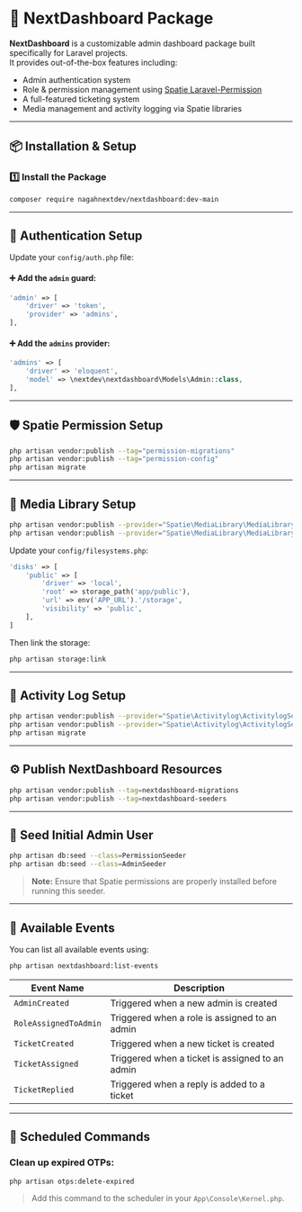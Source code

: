 # 🚀 NextDashboard Package

**NextDashboard** is a customizable admin dashboard package built specifically for Laravel projects.  
It provides out-of-the-box features including:  
- Admin authentication system  
- Role & permission management using [Spatie Laravel-Permission](https://spatie.be/docs/laravel-permission)  
- A full-featured ticketing system  
- Media management and activity logging via Spatie libraries  

---

## 📦 Installation & Setup

### 1️⃣ Install the Package
```bash
composer require nagahnextdev/nextdashboard:dev-main
```

---

## 🔐 Authentication Setup

Update your `config/auth.php` file:

#### ➕ Add the `admin` guard:
```php
'admin' => [
    'driver' => 'token',
    'provider' => 'admins',
],
```

#### ➕ Add the `admins` provider:
```php
'admins' => [
    'driver' => 'eloquent',
    'model' => \nextdev\nextdashboard\Models\Admin::class,
],
```
---

## 🛡️ Spatie Permission Setup

```bash
php artisan vendor:publish --tag="permission-migrations"
php artisan vendor:publish --tag="permission-config"
php artisan migrate
```

---

## 📁 Media Library Setup

```bash
php artisan vendor:publish --provider="Spatie\MediaLibrary\MediaLibraryServiceProvider" --tag="medialibrary-migrations"
php artisan vendor:publish --provider="Spatie\MediaLibrary\MediaLibraryServiceProvider" --tag="medialibrary-config"
```

Update your `config/filesystems.php`:
```php
'disks' => [
    'public' => [
        'driver' => 'local',
        'root' => storage_path('app/public'),
        'url' => env('APP_URL').'/storage',
        'visibility' => 'public',
    ],
]
```

Then link the storage:
```bash
php artisan storage:link
```

---

## 📝 Activity Log Setup

```bash
php artisan vendor:publish --provider="Spatie\Activitylog\ActivitylogServiceProvider" --tag="activitylog-migrations"
php artisan vendor:publish --provider="Spatie\Activitylog\ActivitylogServiceProvider" --tag="activitylog-config"
php artisan migrate
```

---

## ⚙️ Publish NextDashboard Resources

```bash
php artisan vendor:publish --tag=nextdashboard-migrations
php artisan vendor:publish --tag=nextdashboard-seeders
```

---

## 🌱 Seed Initial Admin User

```bash
php artisan db:seed --class=PermissionSeeder
php artisan db:seed --class=AdminSeeder
```
> **Note:** Ensure that Spatie permissions are properly installed before running this seeder.

---

## 📢 Available Events

You can list all available events using:
```bash
php artisan nextdashboard:list-events
```

| Event Name             | Description                                       |
|------------------------|---------------------------------------------------|
| `AdminCreated`         | Triggered when a new admin is created             |
| `RoleAssignedToAdmin`  | Triggered when a role is assigned to an admin     |
| `TicketCreated`        | Triggered when a new ticket is created            |
| `TicketAssigned`       | Triggered when a ticket is assigned to an admin   |
| `TicketReplied`        | Triggered when a reply is added to a ticket       |

---

## 🧹 Scheduled Commands

### Clean up expired OTPs:
```bash
php artisan otps:delete-expired
```
> Add this command to the scheduler in your `App\Console\Kernel.php`.